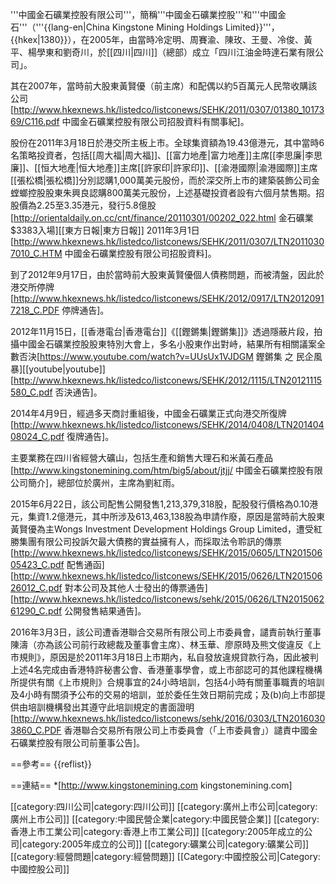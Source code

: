 '''中國金石礦業控股有限公司'''，簡稱'''中國金石礦業控股'''和'''中國金石'''（'''{{lang-en|China Kingstone Mining Holdings Limited}}'''，{{hkex|1380}}），在2005年，由當時冷定明、周賽渝、陳玫、王曼、冷俊、黃平、楊學東和劉奇川，於[[四川|四川]]（總部）成立「四川江油金時達石業有限公司」。

其在2007年，當時前大股東黃賢優（前主席）和配偶以約5百萬元人民幣收購該公司<ref>[http://www.hkexnews.hk/listedco/listconews/SEHK/2011/0307/01380_1017369/C116.pdf 中國金石礦業控股有限公司招股資料有關事紀]</ref>。

股份在2011年3月18日於港交所主板上市。全球集資額為19.43億港元，其中當時6名策略投資者，包括[[周大福|周大福]]、[[富力地產|富力地產]]主席[[李思廉|李思廉]]、[[恒大地產|恒大地產]]主席[[許家印|許家印]]、[[渝港國際|渝港國際]]主席[[張松橋|張松橋]]分別認購1,000萬美元股份，而於深交所上市的建築裝飾公司金螳螂控股股東朱興良認購800萬美元股份，上述基礎投資者設有六個月禁售期。招股價為2.25至3.35港元，發行5.8億股<ref>[http://orientaldaily.on.cc/cnt/finance/20110301/00202_022.html 金石礦業$3383入場][[東方日報|東方日報]] 2011年3月1日</ref><ref>[http://www.hkexnews.hk/listedco/listconews/SEHK/2011/0307/LTN20110307010_C.HTM 中國金石礦業控股有限公司招股資料]</ref>。

到了2012年9月17日，由於當時前大股東黃賢優個人債務問題，而被清盤，因此於港交所停牌<ref>[http://www.hkexnews.hk/listedco/listconews/SEHK/2012/0917/LTN20120917218_C.PDF 停牌通告]</ref>。

2012年11月15日，[[香港電台|香港電台]]《[[鏗鏘集|鏗鏘集]]》透過隱蔽片段，拍攝中國金石礦業控股股東特別大會上，多名小股東作出對峙，結果所有相關議案全數否決<ref>[https://www.youtube.com/watch?v=UUsUx1VJDGM 鏗鏘集 之 民企風暴][[youtube|youtube]]</ref><ref>[http://www.hkexnews.hk/listedco/listconews/SEHK/2012/1115/LTN20121115580_C.pdf 否決通告]</ref>。

2014年4月9日，經過多天商討重組後，中國金石礦業正式向港交所復牌<ref>[http://www.hkexnews.hk/listedco/listconews/SEHK/2014/0408/LTN20140408024_C.pdf 復牌通告]</ref>。

主要業務在四川省經營大礦山，包括生產和銷售大理石和米黃石產品<ref>[http://www.kingstonemining.com/htm/big5/about/jtjj/ 中國金石礦業控股有限公司簡介]</ref>，總部位於廣州，主席為劉紅雨。

2015年6月22日，該公司配售公開發售1,213,379,318股，配股發行價格為0.10港元，集資1.2億港元，其中所涉及613,463,138股為申請作廢，原因是當時前大股東黃賢優為主Wongs Investment Development Holdings Group Limited，遭受紅勝集團有限公司投訴欠最大債務的實益擁有人，而採取法令聆訊的傳票<ref>[http://www.hkexnews.hk/listedco/listconews/SEHK/2015/0605/LTN20150605423_C.pdf 配售通函]</ref><ref>[http://www.hkexnews.hk/listedco/listconews/SEHK/2015/0626/LTN20150626012_C.pdf 對本公司及其他人士發出的傳票通告]</ref><ref>[http://www.hkexnews.hk/listedco/listconews/sehk/2015/0626/LTN201506261290_C.pdf 公開發售結果通告]</ref>。

2016年3月3日，該公司遭香港聯合交易所有限公司上市委員會，譴責前執行董事陳濤（亦為該公司前行政總裁及董事會主席）、林玉華、廖原時及熊文俊違反《上市規則》，原因是於2011年3月18日上市期內，私自發放違規貸款行為，因此被判上述4名完成由香港特許秘書公會、香港董事學會，或上市部認可的其他課程機構所提供有關《上市規則》合規事宜的24小時培訓，包括4小時有關董事職責的培訓及4小時有關須予公布的交易的培訓，並於委任生效日期前完成；及(b)向上市部提供由培訓機構發出其遵守此培訓規定的書面證明<ref>[http://www.hkexnews.hk/listedco/listconews/sehk/2016/0303/LTN20160303860_C.PDF 香港聯合交易所有限公司上市委員會（「上市委員會」）譴責中國金石礦業控股有限公司前董事公告]</ref>。

==參考==
{{reflist}}

==連結==
*[http://www.kingstonemining.com kingstonemining.com]

[[category:四川公司|category:四川公司]]
[[category:廣州上市公司|category:廣州上市公司]]
[[category:中國民營企業|category:中國民營企業]]
[[category:香港上市工業公司|category:香港上市工業公司]]
[[category:2005年成立的公司|category:2005年成立的公司]]
[[category:礦業公司|category:礦業公司]]
[[category:經營問題|category:經營問題]]
[[Category:中國控股公司|Category:中國控股公司]]
